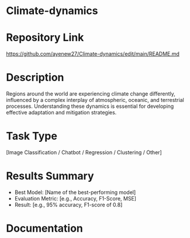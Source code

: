 # Climate-dynamics
 
# Repository Link
https://github.com/ayenew27/Climate-dynamics/edit/main/README.md 
# Description
Regions around the world are experiencing climate change differently, influenced by a complex interplay of atmospheric, oceanic, and terrestrial processes. Understanding these dynamics is essential for developing effective adaptation and mitigation strategies.
# Task Type
[Image Classification / Chatbot / Regression / Clustering / Other]

# Results Summary
- Best Model: [Name of the best-performing model]
- Evaluation Metric: [e.g., Accuracy, F1-Score, MSE]
- Result: [e.g., 95% accuracy, F1-score of 0.8]
# Documentation
